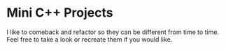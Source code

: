 # Mini C++ Projects
I like to comeback and refactor so they can be different from time to time.
Feel free to take a look or recreate them if you would like.


